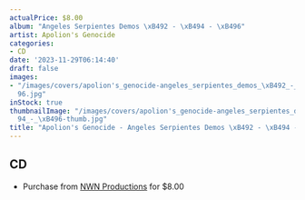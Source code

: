 ```yaml
---
actualPrice: $8.00
album: "Angeles Serpientes Demos \xB492 - \xB494 - \xB496"
artist: Apolion's Genocide
categories:
- CD
date: '2023-11-29T06:14:40'
draft: false
images:
- "/images/covers/apolion's_genocide-angeles_serpientes_demos_\xB492_-_\xB494_-_\xB4\
  96.jpg"
inStock: true
thumbnailImage: "/images/covers/apolion's_genocide-angeles_serpientes_demos_\xB492_-_\xB4\
  94_-_\xB496-thumb.jpg"
title: "Apolion's Genocide - Angeles Serpientes Demos \xB492 - \xB494 - \xB496"
---
```


## CD
* Purchase from [NWN Productions](http://shop.nwnprod.com/index.php?route=product/product&path=93&product_id=1970&sort=pd.name&order=ASC) for $8.00
